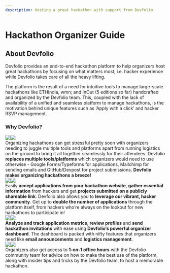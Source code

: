 ```yaml
---
description: Hosting a great hackathon with support from Devfolio.
---
```


# Hackathon Organizer Guide

## About Devfolio

Devfolio provides an end-to-end hackathon platform to help organizers host great hackathons by focusing on what matters most, i.e. hacker experience while Devfolio takes care of all the heavy lifting.

The platform is the result of a need for intuitive tools to manage large-scale hackathons like ETHIndia, wmn; and InOut \(5 editions so far\) handcrafted and organized by the Devfolio team. This, coupled with the lack of availability of a unified and seamless platform to manage hackathons, is the motivation behind unique features such as ‘Apply with a click’ and hacker RSVP management.

### Why Devfolio?

  
![](https://paper-attachments.dropbox.com/s_EC756F725F722BE94AD6EAF2936AE8E1CD7C7FCA9F39008B5476A130D7EE4B13_1566663425496_Screen+Shot+2019-08-24+at+5.54.10+AM.png)![](https://paper-attachments.dropbox.com/s_EC756F725F722BE94AD6EAF2936AE8E1CD7C7FCA9F39008B5476A130D7EE4B13_1568481116919_Screen+Shot+2019-09-14+at+10.13.53+PM.png)  
Organizing hackathons can get stressful pretty soon with organizers needing to juggle multiple tools and platforms apart from running logistics on the ground to bring it all together seamlessly for their attendees. Devfolio **replaces multiple tools/platforms** which organizers would need to use otherwise - Google Forms/Typeforms for applications, Mailchimp for sending emails and GitHub/Devpost for project submissions. **Devfolio makes organizing hackathons a breeze!**  
![](https://paper-attachments.dropbox.com/s_EC756F725F722BE94AD6EAF2936AE8E1CD7C7FCA9F39008B5476A130D7EE4B13_1566664179326_Screen+Shot+2019-08-24+at+9.59.16+PM.png)![](https://paper-attachments.dropbox.com/s_DF39119415D48D75A41A3100993F6D58FD194B951BE3C3AAB4AD2039B88A3347_1566606204136_Screen+Shot+2019-08-24+at+5.52.01+AM.png)  
Easily **accept applications from your hackathon website**, **gather essential information** from hackers and get **projects submitted on a publicly shareable link**. Devfolio also allows you to **leverage our vibrant, hacker community**. Get up to **double the number of applications** through the platform itself, from hackers who’re always on the lookout for new hackathons to participate in!  
![](https://paper-attachments.dropbox.com/s_DF39119415D48D75A41A3100993F6D58FD194B951BE3C3AAB4AD2039B88A3347_1566654262029_Screen+Shot+2019-08-24+at+7.13.42+PM.png)![](https://paper-attachments.dropbox.com/s_DF39119415D48D75A41A3100993F6D58FD194B951BE3C3AAB4AD2039B88A3347_1566656073265_Screen+Shot+2019-08-24+at+7.44.08+PM.png)  
**Analyze and track application metrics**, **review profiles** and **send hackathon invitations** with ease using **Devfolio’s powerful organizer dashboard**. The dashboard is packed with nifty features that organizers need like **email announcements** and **logistics management**.  
![](https://paper-attachments.dropbox.com/s_EC756F725F722BE94AD6EAF2936AE8E1CD7C7FCA9F39008B5476A130D7EE4B13_1566664002605_Screen+Shot+2019-08-24+at+9.55.23+PM.png)![](https://paper-attachments.dropbox.com/s_EC756F725F722BE94AD6EAF2936AE8E1CD7C7FCA9F39008B5476A130D7EE4B13_1566663868936_Screen+Shot+2019-08-24+at+9.53.59+PM.png)  
Organizers also get access to **1-on-1 office hours** with the Devfolio community team for advice on how to make the best use of the platform, along with insider tips and tricks by the Devfolio team, to host a memorable hackathon.

